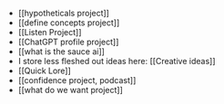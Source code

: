   * [[hypotheticals project]]
  * [[define concepts project]]
  * [[Listen Project]]
  * [[ChatGPT profile project]]
  * [[what is the sauce ai]]
  * I store less fleshed out ideas here: [[Creative ideas]]
  * [[Quick Lore]]
  * [[confidence project, podcast]]
  * [[what do we want project]]